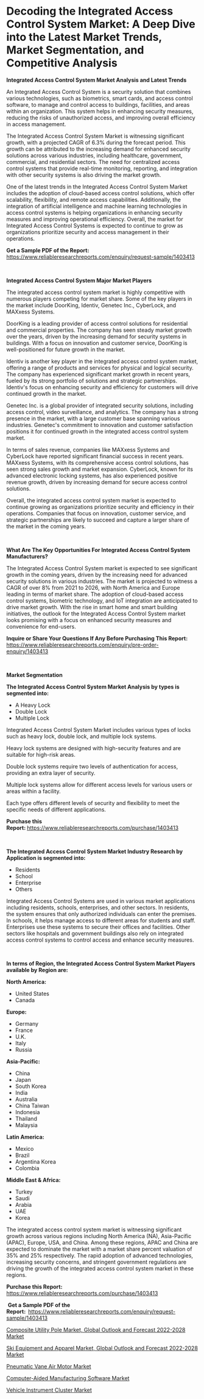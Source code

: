 <p><h1>Decoding the Integrated Access Control System Market: A Deep Dive into the Latest Market Trends, Market Segmentation, and Competitive Analysis</h1></p><p><strong>Integrated Access Control System Market Analysis and Latest Trends</strong></p>
<p><p>An Integrated Access Control System is a security solution that combines various technologies, such as biometrics, smart cards, and access control software, to manage and control access to buildings, facilities, and areas within an organization. This system helps in enhancing security measures, reducing the risks of unauthorized access, and improving overall efficiency in access management.</p><p>The Integrated Access Control System Market is witnessing significant growth, with a projected CAGR of 6.3% during the forecast period. This growth can be attributed to the increasing demand for enhanced security solutions across various industries, including healthcare, government, commercial, and residential sectors. The need for centralized access control systems that provide real-time monitoring, reporting, and integration with other security systems is also driving the market growth.</p><p>One of the latest trends in the Integrated Access Control System Market includes the adoption of cloud-based access control solutions, which offer scalability, flexibility, and remote access capabilities. Additionally, the integration of artificial intelligence and machine learning technologies in access control systems is helping organizations in enhancing security measures and improving operational efficiency. Overall, the market for Integrated Access Control Systems is expected to continue to grow as organizations prioritize security and access management in their operations.</p></p>
<p><strong>Get a Sample PDF of the Report:&nbsp;</strong> <a href="https://www.reliableresearchreports.com/enquiry/request-sample/1403413">https://www.reliableresearchreports.com/enquiry/request-sample/1403413</a></p>
<p>&nbsp;</p>
<p><strong>Integrated Access Control System Major Market Players</strong></p>
<p><p>The integrated access control system market is highly competitive with numerous players competing for market share. Some of the key players in the market include DoorKing, Identiv, Genetec Inc., CyberLock, and MAXxess Systems.</p><p>DoorKing is a leading provider of access control solutions for residential and commercial properties. The company has seen steady market growth over the years, driven by the increasing demand for security systems in buildings. With a focus on innovation and customer service, DoorKing is well-positioned for future growth in the market.</p><p>Identiv is another key player in the integrated access control system market, offering a range of products and services for physical and logical security. The company has experienced significant market growth in recent years, fueled by its strong portfolio of solutions and strategic partnerships. Identiv's focus on enhancing security and efficiency for customers will drive continued growth in the market.</p><p>Genetec Inc. is a global provider of integrated security solutions, including access control, video surveillance, and analytics. The company has a strong presence in the market, with a large customer base spanning various industries. Genetec's commitment to innovation and customer satisfaction positions it for continued growth in the integrated access control system market.</p><p>In terms of sales revenue, companies like MAXxess Systems and CyberLock have reported significant financial success in recent years. MAXxess Systems, with its comprehensive access control solutions, has seen strong sales growth and market expansion. CyberLock, known for its advanced electronic locking systems, has also experienced positive revenue growth, driven by increasing demand for secure access control solutions.</p><p>Overall, the integrated access control system market is expected to continue growing as organizations prioritize security and efficiency in their operations. Companies that focus on innovation, customer service, and strategic partnerships are likely to succeed and capture a larger share of the market in the coming years.</p></p>
<p>&nbsp;</p>
<p><strong>What Are The Key Opportunities For Integrated Access Control System Manufacturers?</strong></p>
<p><p>The Integrated Access Control System market is expected to see significant growth in the coming years, driven by the increasing need for advanced security solutions in various industries. The market is projected to witness a CAGR of over 8% from 2021 to 2026, with North America and Europe leading in terms of market share. The adoption of cloud-based access control systems, biometric technology, and IoT integration are anticipated to drive market growth. With the rise in smart home and smart building initiatives, the outlook for the Integrated Access Control System market looks promising with a focus on enhanced security measures and convenience for end-users.</p></p>
<p><strong>Inquire or Share Your Questions If Any Before Purchasing This Report:</strong> <a href="https://www.reliableresearchreports.com/enquiry/pre-order-enquiry/1403413">https://www.reliableresearchreports.com/enquiry/pre-order-enquiry/1403413</a></p>
<p>&nbsp;</p>
<p><strong>Market Segmentation</strong></p>
<p><strong>The Integrated Access Control System Market Analysis by types is segmented into:</strong></p>
<p><ul><li>A Heavy Lock</li><li>Double Lock</li><li>Multiple Lock</li></ul></p>
<p><p>Integrated Access Control System Market includes various types of locks such as heavy lock, double lock, and multiple lock systems. </p><p>Heavy lock systems are designed with high-security features and are suitable for high-risk areas. </p><p>Double lock systems require two levels of authentication for access, providing an extra layer of security. </p><p>Multiple lock systems allow for different access levels for various users or areas within a facility. </p><p>Each type offers different levels of security and flexibility to meet the specific needs of different applications.</p></p>
<p><strong>Purchase this Report:&nbsp;</strong><a href="https://www.reliableresearchreports.com/purchase/1403413">https://www.reliableresearchreports.com/purchase/1403413</a></p>
<p>&nbsp;</p>
<p><strong>The Integrated Access Control System Market Industry Research by Application is segmented into:</strong></p>
<p><ul><li>Residents</li><li>School</li><li>Enterprise</li><li>Others</li></ul></p>
<p><p>Integrated Access Control Systems are used in various market applications including residents, schools, enterprises, and other sectors. In residents, the system ensures that only authorized individuals can enter the premises. In schools, it helps manage access to different areas for students and staff. Enterprises use these systems to secure their offices and facilities. Other sectors like hospitals and government buildings also rely on integrated access control systems to control access and enhance security measures.</p></p>
<p>&nbsp;</p>
<p><strong>In terms of Region, the Integrated Access Control System Market Players available by Region are:</strong></p>
<p>
    <p> <strong> North America: </strong>
        <ul>
            <li>United States</li>
            <li>Canada</li>
        </ul>
        </p> 
    <p> <strong> Europe: </strong>
        <ul>
            <li>Germany</li>
            <li>France</li>
            <li>U.K.</li>
            <li>Italy</li>
            <li>Russia</li>
        </ul>
        </p> 
    <p> <strong> Asia-Pacific: </strong>
        <ul>
            <li>China</li>
            <li>Japan</li>
            <li>South Korea</li>
            <li>India</li>
            <li>Australia</li>
            <li>China Taiwan</li>
            <li>Indonesia</li>
            <li>Thailand</li>
            <li>Malaysia</li>
        </ul>
        </p> 
    <p> <strong> Latin America: </strong>
        <ul>
            <li>Mexico</li>
            <li>Brazil</li>
            <li>Argentina Korea</li>
            <li>Colombia</li>
        </ul>
        </p> 
    <p> <strong> Middle East & Africa: </strong>
        <ul>
            <li>Turkey</li>
            <li>Saudi</li>
            <li>Arabia</li>
            <li>UAE</li>
            <li>Korea</li>
        </ul>
    </p>
    </p>
<p><p>The integrated access control system market is witnessing significant growth across various regions including North America (NA), Asia-Pacific (APAC), Europe, USA, and China. Among these regions, APAC and China are expected to dominate the market with a market share percent valuation of 35% and 25% respectively. The rapid adoption of advanced technologies, increasing security concerns, and stringent government regulations are driving the growth of the integrated access control system market in these regions.</p></p>
<p><strong>Purchase this Report: </strong><a href="https://www.reliableresearchreports.com/purchase/1403413">https://www.reliableresearchreports.com/purchase/1403413</a></p>
<p>&nbsp;<strong>Get a Sample PDF of the Report:&nbsp;&nbsp;</strong><a href="https://www.reliableresearchreports.com/enquiry/request-sample/1403413">https://www.reliableresearchreports.com/enquiry/request-sample/1403413</a></p>
<p><strong></strong></p>
<p><p><a href="https://iodized-pantydraco-05c.notion.site/Composite-Utility-Pole-Market-Global-Outlook-and-Forecast-2022-2028-Market-Provides-a-Comprehensive-53330e5e951543baba4303f86025aaa1">Composite Utility Pole Market, Global Outlook and Forecast 2022-2028 Market</a></p><p><a href="https://zircon-bluebell-299.notion.site/Ski-Equipment-and-Apparel-Market-Global-Outlook-and-Forecast-2022-2028-Market-Size-Share-Trends--35e829294d984dab9640e5d6b488803d">Ski Equipment and Apparel Market, Global Outlook and Forecast 2022-2028 Market</a></p><p><a href="https://issuu.com/reportprime-2/docs/pneumatic-vane-air-motor-market-size-2030.pptx">Pneumatic Vane Air Motor Market</a></p><p><a href="https://issuu.com/reportprime-2/docs/computer-aided-manufacturing-software-market-size-">Computer-Aided Manufacturing Software Market</a></p><p><a href="https://view.publitas.com/reportprime-1/vehicle-instrument-cluster-market-size-global-industry-overview-market-segmentation-and-forecast-2024-to-2031/">Vehicle Instrument Cluster Market</a></p></p>